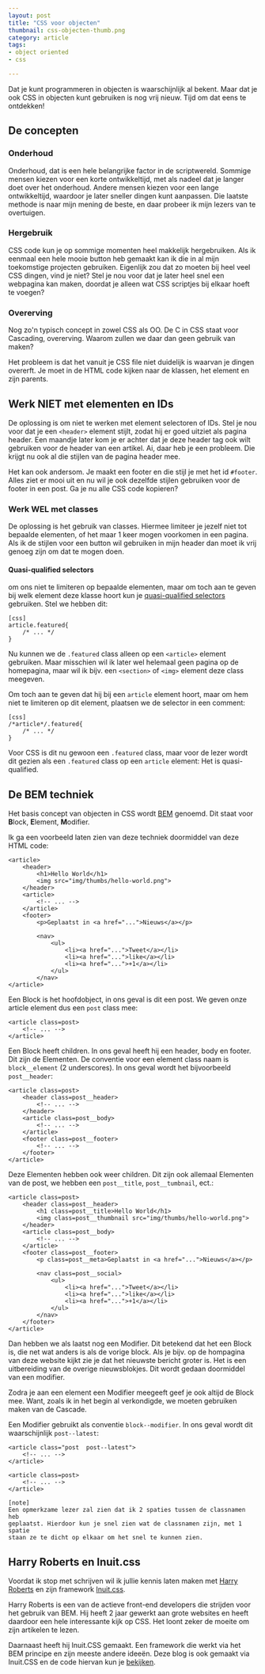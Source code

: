 ```yaml
---
layout: post
title: "CSS voor objecten"
thumbnail: css-objecten-thumb.png
category: article
tags:
- object oriented
- css

---
```

Dat je kunt programmeren in objecten is waarschijnlijk al bekent. Maar dat je
ook CSS in objecten kunt gebruiken is nog vrij nieuw. Tijd om dat eens te
ontdekken!

## De concepten

### Onderhoud

Onderhoud, dat is een hele belangrijke factor in de scriptwereld. Sommige
mensen kiezen voor een korte ontwikkeltijd, met als nadeel dat je langer doet
over het onderhoud. Andere mensen kiezen voor een lange ontwikkeltijd,
waardoor je later sneller dingen kunt aanpassen. Die laatste methode is naar
mijn mening de beste, en daar probeer ik mijn lezers van te overtuigen.

### Hergebruik

CSS code kun je op sommige momenten heel makkelijk hergebruiken. Als ik
eenmaal een hele mooie button heb gemaakt kan ik die in al mijn toekomstige
projecten gebruiken. Eigenlijk zou dat zo moeten bij heel veel CSS dingen,
vind je niet? Stel je nou voor dat je later heel snel een webpagina kan maken,
doordat je alleen wat CSS scriptjes bij elkaar hoeft te voegen?

### Overerving

Nog zo'n typisch concept in zowel CSS als OO. De C in CSS staat voor
Cascading, overerving. Waarom zullen we daar dan geen gebruik van maken?

Het probleem is dat het vanuit je CSS file niet duidelijk is waarvan je dingen
overerft. Je moet in de HTML code kijken naar de klassen, het element en zijn
parents.

## Werk NIET met elementen en IDs

De oplossing is om niet te werken met element selectoren of IDs. Stel je nou
voor dat je een `<header>` element stijlt, zodat hij er goed uitziet als
pagina header. Een maandje later kom je er achter dat je deze header tag ook
wilt gebruiken voor de header van een artikel. Ai, daar heb je een probleem.
Die krijgt nu ook al die stijlen van de pagina header mee.

Het kan ook andersom. Je maakt een footer en die stijl je met het id
`#footer`. Alles ziet er mooi uit en nu wil je ook dezelfde stijlen gebruiken
voor de footer in een post. Ga je nu alle CSS code kopieren?

### Werk WEL met classes

De oplossing is het gebruik van classes. Hiermee limiteer je jezelf niet tot
bepaalde elementen, of het maar 1 keer mogen voorkomen in een pagina. Als ik
de stijlen voor een button wil gebruiken in mijn header dan moet ik vrij
genoeg zijn om dat te mogen doen.

#### Quasi-qualified selectors

om ons niet te limiteren op bepaalde elementen, maar om toch aan te geven bij
welk element deze klasse hoort kun je
[quasi-qualified selectors](http://csswizardry.com/2012/07/quasi-qualified-css-selectors/)
gebruiken. Stel we hebben dit:

    [css]
    article.featured{
        /* ... */
    }

Nu kunnen we de `.featured` class alleen op een `<article>` element gebruiken.
Maar misschien wil ik later wel helemaal geen pagina op de homepagina, maar
wil ik bijv. een `<section>` of `<img>` element deze class meegeven.

Om toch aan te geven dat hij bij een `article` element hoort, maar om hem niet
te limiteren op dit element, plaatsen we de selector in een comment:

    [css]
    /*article*/.featured{
        /* ... */
    }

Voor CSS is dit nu gewoon een `.featured` class, maar voor de lezer wordt dit
gezien als een `.featured` class op een `article` element: Het is
quasi-qualified.

## De BEM techniek

Het basis concept van objecten in CSS wordt
[BEM](http://csswizardry.com/2013/01/mindbemding-getting-your-head-round-bem-syntax/)
genoemd. Dit staat voor <b>B</b>lock, <b>E</b>lement, <b>M</b>odifier.

Ik ga een voorbeeld laten zien van deze techniek doormiddel van deze HTML
code:

    <article>
        <header>
            <h1>Hello World</h1>
            <img src="img/thumbs/hello-world.png">
        </header>
        <article>
            <!-- ... -->
        </article>
        <footer>
            <p>Geplaatst in <a href="...">Nieuws</a></p>

            <nav>
                <ul>
                    <li><a href="...">Tweet</a></li>
                    <li><a href="...">like</a></li>
                    <li><a href="...">+1</a></li>
                </ul>
            </nav>
    </article>

Een Block is het hoofdobject, in ons geval is dit een post. We geven onze
article element dus een `post` class mee:

    <article class=post>
        <!-- ... -->
    </article>

Een Block heeft children. In ons geval heeft hij een header, body en footer.
Dit zijn de Elementen. De conventie voor een element class naam is
`block__element` (2 underscores). In ons geval wordt het bijvoorbeeld
`post__header`:

    <article class=post>
        <header class=post__header>
            <!-- ... -->
        </header>
        <article class=post__body>
            <!-- ... -->
        </article>
        <footer class=post__footer>
            <!-- ... -->
        </footer>
    </article>

Deze Elementen hebben ook weer children. Dit zijn ook allemaal Elementen van
de post, we hebben een `post__title`, `post__tumbnail`, ect.:

    <article class=post>
        <header class=post__header>
            <h1 class=post__title>Hello World</h1>
            <img class=post__thumbnail src="img/thumbs/hello-world.png">
        </header>
        <article class=post__body>
            <!-- ... -->
        </article>
        <footer class=post__footer>
            <p class=post__meta>Geplaatst in <a href="...">Nieuws</a></p>

            <nav class=post__social>
                <ul>
                    <li><a href="...">Tweet</a></li>
                    <li><a href="...">like</a></li>
                    <li><a href="...">+1</a></li>
                </ul>
            </nav>
        </footer>
    </article>

Dan hebben we als laatst nog een Modifier. Dit betekend dat het een Block is,
die net wat anders is als de vorige block. Als je bijv. op de hompagina van
deze website kijkt zie je dat het nieuwste bericht groter is. Het is een
uitbereiding van de overige nieuwsblokjes. Dit wordt gedaan doormiddel van een
modifier.

Zodra je aan een element een Modifier meegeeft geef je ook altijd de Block
mee. Want, zoals ik in het begin al verkondigde, we moeten gebruiken maken van
de Cascade.

Een Modifier gebruikt als conventie `block--modifier`. In ons geval wordt dit
waarschijnlijk `post--latest`:

    <article class="post  post--latest">
        <!-- ... -->
    </article>

    <article class=post>
        <!-- ... -->
    </article>

    [note]
    Een opmerkzame lezer zal zien dat ik 2 spaties tussen de classnamen heb
    geplaatst. Hierdoor kun je snel zien wat de classnamen zijn, met 1 spatie
    staan ze te dicht op elkaar om het snel te kunnen zien.

## Harry Roberts en Inuit.css

Voordat ik stop met schrijven wil ik jullie kennis laten maken met
[Harry Roberts](http://csswizardry.com/) en zijn framework
[Inuit.css](http://inuitcss.com/).

Harry Roberts is een van de actieve front-end developers die strijden voor het
gebruik van BEM. Hij heeft 2 jaar gewerkt aan grote websites en heeft daardoor
een hele interessante kijk op CSS. Het loont zeker de moeite om zijn artikelen
te lezen.

Daarnaast heeft hij Inuit.CSS gemaakt. Een framework die werkt via het BEM
principe en zijn meeste andere ideeën. Deze blog is ook gemaakt via Inuit.CSS
en de code hiervan kun je
[bekijken](https://github.com/WouterJ/wouterj.github.com).
